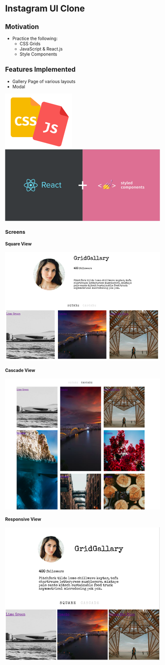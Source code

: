 # Instagram UI Clone

## Motivation 

- Practice the following:
  - CSS Grids
  - JavaScript & React.js
  - Style Components

## Features Implemented

- Gallery Page of various layouts
- Modal

![CSS + JS](/public/assets/img1.png)
![React + Style Componenets](/public/assets/img.png)


### Screens

#### Square View

![Square View](/public/assets/img4.png)

#### Cascade View
![Cascade View](/public/assets/img3.png)


#### Responsive View
![Responsive View](/public/assets/img2.png)
